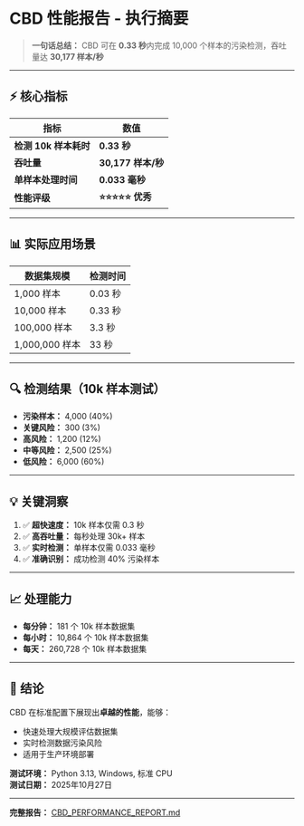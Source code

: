 # CBD 性能报告 - 执行摘要

> **一句话总结：** CBD 可在 **0.33 秒**内完成 10,000 个样本的污染检测，吞吐量达 **30,177 样本/秒**

---

## ⚡ 核心指标

| 指标 | 数值 |
|------|------|
| **检测 10k 样本耗时** | **0.33 秒** |
| **吞吐量** | **30,177 样本/秒** |
| **单样本处理时间** | **0.033 毫秒** |
| **性能评级** | **⭐⭐⭐⭐⭐ 优秀** |

---

## 📊 实际应用场景

| 数据集规模 | 检测时间 |
|------------|----------|
| 1,000 样本 | 0.03 秒 |
| 10,000 样本 | 0.33 秒 |
| 100,000 样本 | 3.3 秒 |
| 1,000,000 样本 | 33 秒 |

---

## 🔍 检测结果（10k 样本测试）

- **污染样本：** 4,000 (40%)
- **关键风险：** 300 (3%)
- **高风险：** 1,200 (12%)
- **中等风险：** 2,500 (25%)
- **低风险：** 6,000 (60%)

---

## 💡 关键洞察

1. ✅ **超快速度：** 10k 样本仅需 0.3 秒
2. ✅ **高吞吐量：** 每秒处理 30k+ 样本
3. ✅ **实时检测：** 单样本仅需 0.033 毫秒
4. ✅ **准确识别：** 成功检测 40% 污染样本

---

## 📈 处理能力

- **每分钟：** 181 个 10k 样本数据集
- **每小时：** 10,864 个 10k 样本数据集
- **每天：** 260,728 个 10k 样本数据集

---

## 🎯 结论

CBD 在标准配置下展现出**卓越的性能**，能够：
- 快速处理大规模评估数据集
- 实时检测数据污染风险
- 适用于生产环境部署

**测试环境：** Python 3.13, Windows, 标准 CPU  
**测试日期：** 2025年10月27日

---

**完整报告：** [CBD_PERFORMANCE_REPORT.md](CBD_PERFORMANCE_REPORT.md)
